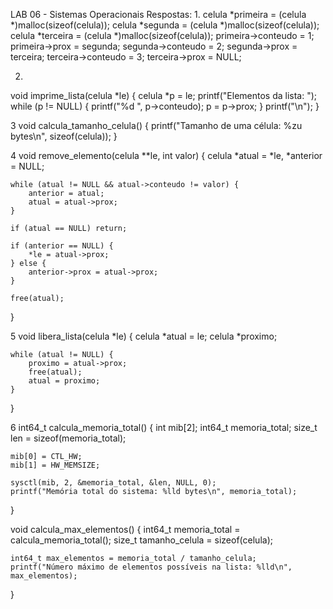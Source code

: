 LAB 06 - Sistemas Operacionais
Respostas:
1.
celula *primeira = (celula *)malloc(sizeof(celula));
    celula *segunda = (celula *)malloc(sizeof(celula));
    celula *terceira = (celula *)malloc(sizeof(celula));
    primeira->conteudo = 1;
    primeira->prox = segunda;
    segunda->conteudo = 2;
    segunda->prox = terceira;
    terceira->conteudo = 3;
    terceira->prox = NULL; 


2.
void imprime_lista(celula *le) {
    celula *p = le;
    printf("Elementos da lista: ");
    while (p != NULL) {
        printf("%d ", p->conteudo);
        p = p->prox;
    }
    printf("\n");
}

3
void calcula_tamanho_celula() {
    printf("Tamanho de uma célula: %zu bytes\n", sizeof(celula));
}

4
void remove_elemento(celula **le, int valor) {
    celula *atual = *le, *anterior = NULL;

    while (atual != NULL && atual->conteudo != valor) {
        anterior = atual;
        atual = atual->prox;
    }

    if (atual == NULL) return;

    if (anterior == NULL) {
        *le = atual->prox;
    } else {
        anterior->prox = atual->prox;
    }

    free(atual);
}

5
void libera_lista(celula *le) {
    celula *atual = le;
    celula *proximo;

    while (atual != NULL) {
        proximo = atual->prox;
        free(atual);
        atual = proximo;
    }
}


6
int64_t calcula_memoria_total() {
    int mib[2];
    int64_t memoria_total;
    size_t len = sizeof(memoria_total);

    mib[0] = CTL_HW;
    mib[1] = HW_MEMSIZE;

    sysctl(mib, 2, &memoria_total, &len, NULL, 0);
    printf("Memória total do sistema: %lld bytes\n", memoria_total);
}

void calcula_max_elementos() {
    int64_t memoria_total = calcula_memoria_total();
    size_t tamanho_celula = sizeof(celula);
    
    int64_t max_elementos = memoria_total / tamanho_celula;
    printf("Número máximo de elementos possíveis na lista: %lld\n", max_elementos);
}
